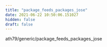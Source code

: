```yaml
---
title: "package_feeds_packages_jose"
date: 2021-06-22 10:50:06.151027
hidden: false
draft: false
---
```


ath79/generic/package_feeds_packages_jose

